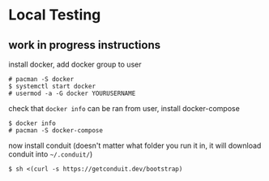 # Local Testing

## work in progress instructions

install docker, add docker group to user
```
# pacman -S docker
$ systemctl start docker
# usermod -a -G docker YOURUSERNAME
```

check that `docker info` can be ran from user, install docker-compose
```
$ docker info
# pacman -S docker-compose
```

now install conduit (doesn't matter what folder you run it in, it will download conduit into `~/.conduit/`)
```
$ sh <(curl -s https://getconduit.dev/bootstrap)
```
